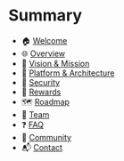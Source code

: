 # Summary

* 🏠 [Welcome](welcome/welcome.md)
* 🌐 [Overview](overview/overview.md)
* 🌟 [Vision & Mission](vision-&-mission/vision-&-mission.md)
* 🧱 [Platform & Architecture](platform-&-architecture/platform-&-architecture.md)
* 🔐 [Security](security/security.md)
* 🎁 [Rewards](rewards/rewards.md)
* 🗺️ [Roadmap](roadmap/roadmap.md)
* 👥 [Team](team/team.md)
* ❓ [FAQ](faq/faq.md)
* 💬 [Community](community/community.md)
* 📬 [Contact](contact/contact.md)